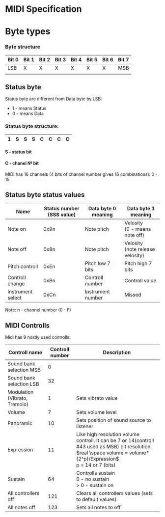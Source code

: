 # MIDI Specification

# Byte types

### Byte structure

| Bit 0 | Bit 1 | Bit 2 | Bit 3 | Bit 4 | Bit 5 | Bit 6 | Bit 7 |
| ----- | ----- | ----- | ----- | ----- | ----- | ----- | ----- |
| LSB   | X     | X     | X     | X     | X     | X     | MSB   |
|       |       |       |       |       |       |       |       |

## Status byte

Status byte are different from Data byte by LSB: 

* 1 - means Status
* 0 - means Data

### Status byte structure:

| 1    | S    | S    | S    | C    | C    | C    | C    |
| ---- | ---- | ---- | ---- | ---- | ---- | ---- | ---- |

#### S - status bit

#### C - chanel № bit

MIDI has 16 channels (4 bits of channel number gives 16 combinations): 0 - 15

## Status byte status values

| Name              | Status number (SSS value) | Data byte 0 meaning | Data byte 1 meaning                   |
| ----------------- | ------------------------- | ------------------- | ------------------------------------- |
| Note on           | 0x9n                      | Note pitch          | Velosity<br />(0 - means note off)    |
| Note off          | 0x8n                      | Note pitch          | Velosity<br />(note release velosity) |
| Pitch controll    | 0xEn                      | Pitch low 7 bits    | Pitch high 7 bits                     |
| Controll change   | 0xBn                      | Controll number     | Controll value                        |
| Instrument select | 0xCn                      | Instrument number   | Missed                                |

Note: n - channel number (0 - F)

## MIDI Controlls

Midi has 9 nostly used controlls:

| Controll name                 | Controll number | Description                                                  |
| ----------------------------- | --------------- | ------------------------------------------------------------ |
| Sound bank selection MSB      | 0               |                                                              |
| Sound bank selection LSB      | 32              |                                                              |
| Modulation (Vibrato, Tremolo) | 1               | Sets vibrato value                                           |
| Volume                        | 7               | Sets volume level                                            |
| Panoramic                     | 10              | Sets position of sound source to listener                    |
| Expression                    | 11              | Like high resolution volume controll. It can be 7 or 14(controll #43 used as MSB) bit resolution<br />$real \space volume = volume*(2^p)/Expression$<br />p = 14 or 7 (bits) |
| Sustain                       | 64              | Controlls sustain<br />0 - no sustain<br />> 0 - sustain on  |
| All controllers off           | 121             | Clears all controllers values (sets to default values)       |
| All notes off                 | 123             | Sets all notes to off                                        |

